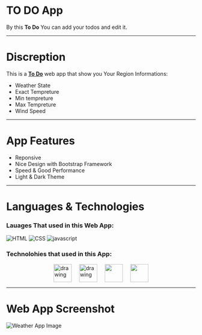 # TO DO App

By this **To Do** You can add your todos and edit it.

-----

# Discreption
This is a [**To Do**](https://to-do-app-ashy.vercel.app/) web app that show you Your Region Informations:
  - Weather State
  - Exact Tempreture
  - Min tempreture
  - Max Tempreture
  - Wind Speed

-----

# App Features
  - Reponsive
  - Nice Design with Bootstrap Framework
  - Speed & Good Performance
  - Light & Dark Theme

-----

# Languages & Technologies
### Lauages That used in this Web App:

![HTML](https://img.icons8.com/color/48/000000/html-5--v1.png)
![CSS](https://img.icons8.com/color/48/000000/css3.png)
![javascript](https://img.icons8.com/color/48/000000/javascript--v2.png)

### Technolohies that used in this App:

<div style="display: flex; justify-content: center; align-items: center; gap: 20px;">
  <img src="https://cdn-icons-png.flaticon.com/512/3334/3334886.png" alt="drawing" width="48" height="48"/>
  <img src="https://cdn.iconscout.com/icon/free/png-64/redux-3521674-2945118.png" alt="drawing" width="48" height="48"/>
  <img src="https://img.icons8.com/color/48/000000/bootstrap.png" width="48" height="48"/>
  <a href="https://www.google.gom"><img src="https://cdn.iconscout.com/icon/premium/png-64-thumb/nail-polish-73-761221.png" width="48" height="48"/></a>
</div>

-----

# Web App Screenshot
![Weather App Image](https://github.com/ahmedmohmd/to-do-app/blob/main/app-screenshot.png?raw=true)
